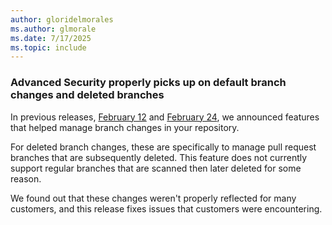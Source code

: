 ```yaml
---
author: gloridelmorales
ms.author: glmorale
ms.date: 7/17/2025
ms.topic: include
---
```


### Advanced Security properly picks up on default branch changes and deleted branches

In previous releases, [February 12](/azure/devops/release-notes/2025/sprint-251-update#github-advanced-security-updates-for-default-branch-changes) and [February 24](/azure/devops/release-notes/2025/sprint-252-update#deleted-branches-removed-from-advanced-security-branch-picker), we announced features that helped manage branch changes in your repository. 

For deleted branch changes, these are specifically to manage pull request branches that are subsequently deleted. This feature does not currently support regular branches that are scanned then later deleted for some reason.

We found out that these changes weren't properly reflected for many customers, and this release fixes issues that customers were encountering.